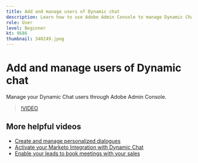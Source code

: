 ```yaml
---
title: Add and manage users of Dynamic chat
description: Learn how to use Adobe Admin Console to manage Dynamic Chat user access.
role: User
level: Beginner
kt: 9686
thumbnail: 340249.jpeg
---
```


# Add and manage users of Dynamic chat

Manage your Dynamic Chat users through Adobe Admin Console.

>[!VIDEO](https://video.tv.adobe.com/v/340249/?quality=12&learn=on)

## More helpful videos

* [Create and manage personalized dialogues](tutorials/dialogue-management.md)
* [Activate your Marketo Integration with Dynamic Chat](tutorials/marketo-integration.md)
* [Enable your leads to book meetings with your sales](tutorials/meeting-booking.md)
